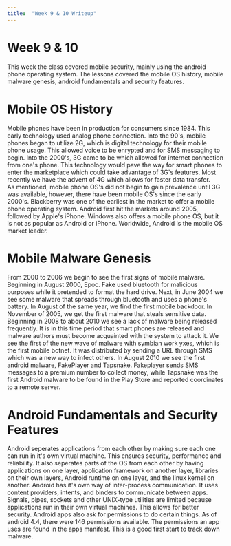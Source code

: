```yaml
---
title:  "Week 9 & 10 Writeup"
---
```


# Week 9 & 10   
This week the class covered mobile security, mainly using the android phone operating system. The lessons covered the mobile OS history, mobile malware genesis, android fundamentals and security features.   
# Mobile OS History   
Mobile phones have been in production for consumers since 1984. This early technology used analog phone connection. Into the 90's, mobile phones began to utilize 2G, which is digital technology for their mobile phone usage. This allowed voice to be enrypted and for SMS messaging to begin. Into the 2000's, 3G came to be which allowed for internet connection from one's phone. This technology would pave the way for smart phones to enter the marketplace which could take advantage of 3G's features. Most recently we have the advent of 4G which allows for faster data transfer.   
As mentioned, mobile phone OS's did not begin to gain prevalence until 3G was available, however, there have been mobile OS's since the early 2000's. Blackberry was one of the earliest in the market to offer a mobile phone operating system. Android first hit the markets around 2005, followed by Apple's iPhone. Windows also offers a mobile phone OS, but it is not as popular as Android or iPhone. Worldwide, Android is the mobile OS market leader.   
# Mobile Malware Genesis   
From 2000 to 2006 we begin to see the first signs of mobile malware. Beginning in August 2000, Epoc. Fake used bluetooth for malicious purposes while it pretended to format the hard drive. Next, in June 2004 we see some malware that spreads through bluetooth and uses a phone's battery. In August of the same year, we find the first mobile backdoor. In November of 2005, we get the first malware that steals sensitive data.   
Beginning in 2008 to about 2010 we see a lack of malware being released frequently. It is in this time period that smart phones are released and malware authors must become acquainted with the system to attack it. We see the first of the new wave of malware with symbian work yxes, which is the first mobile botnet. It was distributed by sending a URL through SMS which was a new way to infect others. In August 2010 we see the first android malware, FakePlayer and Tapsnake. Fakeplayer sends SMS messages to a premium number to collect money, while Tapsnake was the first Android malware to be found in the Play Store and reported coordinates to a remote server.   
# Android Fundamentals and Security Features   
Android seperates applications from each other by making sure each one can run in it's own virtual machine. This ensures security, performance and reliability. It also seperates parts of the OS from each other by having applications on one layer, application framework on another layer, libraries on their own layers, Android runtime on one layer, and the linux kernel on another. Android has it's own way of inter-process communication. It uses content providers, intents, and binders to communicate between apps. Signals, pipes, sockets and other UNIX-type utilities are limited because applications run in their own virtual machines. This allows for better security. Android apps also ask for permissions to do certain things. As of android 4.4, there were 146 permissions available. The permissions an app uses are found in the apps manifest. This is a good first start to track down malware.
